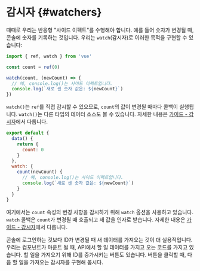 # 감시자 {#watchers}

때때로 우리는 반응형 "사이드 이펙트"를 수행해야 합니다.
예를 들어 숫자가 변경될 때, 콘솔에 숫자를 기록하는 것입니다.
우리는 `watch`(감시자)로 이러한 목적을 구현할 수 있습니다:

<div class="composition-api">

```js
import { ref, watch } from 'vue'

const count = ref(0)

watch(count, (newCount) => {
  // 예, console.log()는 사이드 이펙트입니다.
  console.log(`새로 센 숫자 값은: ${newCount}`)
})
```

`watch()`는 `ref`를 직접 감시할 수 있으므로, `count`의 값이 변경될 때마다 콜백이 실행됩니다.
`watch()`는 다른 타입의 데이터 소스도 볼 수 있습니다.
자세한 내용은 <a target="_blank" href="/guide/essentials/watchers.html">가이드 - 감시자</a>에서 다룹니다.

</div>
<div class="options-api">

```js
export default {
  data() {
    return {
      count: 0
    }
  },
  watch: {
    count(newCount) {
      // 예, console.log()는 사이드 이펙트입니다.
      console.log(`새로 센 숫자 값은: ${newCount}`)
    }
  }
}
```

여기에서는 `count` 속성의 변경 사항을 감시하기 위해 `watch` 옵션을 사용하고 있습니다.
`watch` 콜백은 `count`가 변경될 때 호출되고 새 값을 인자로 받습니다.
자세한 내용은 <a target="_blank" href="/guide/essentials/watchers.html">가이드 - 감시자</a>에서 다룹니다.

</div>

콘솔에 로그인하는 것보다 ID가 변경될 때 새 데이터를 가져오는 것이 더 실용적입니다.
우리는 컴포넌트가 마운트 될 때, API에서 할 일 데이터를 가지고 오는 코드를 가지고 있습니다.
할 일을 가져오기 위해 ID를 증가시키는 버튼도 있습니다.
버튼을 클릭할 때, 다음 할 일을 가져오는 감시자를 구현해 봅시다.

